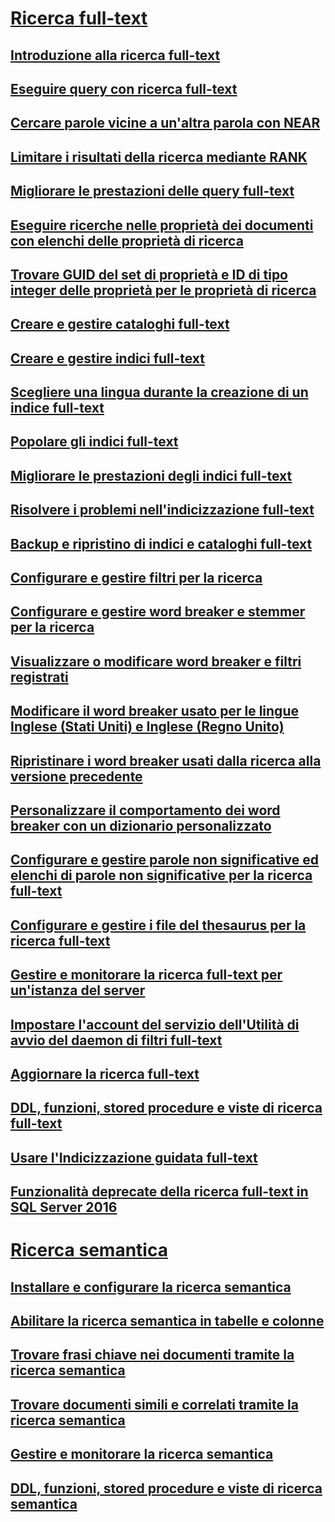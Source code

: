 # [Ricerca full-text](full-text-search.md)  
## [Introduzione alla ricerca full-text](get-started-with-full-text-search.md)  
## [Eseguire query con ricerca full-text](query-with-full-text-search.md)  
## [Cercare parole vicine a un'altra parola con NEAR](search-for-words-close-to-another-word-with-near.md)  
## [Limitare i risultati della ricerca mediante RANK](limit-search-results-with-rank.md)  
## [Migliorare le prestazioni delle query full-text](improve-the-performance-of-full-text-queries.md)  
## [Eseguire ricerche nelle proprietà dei documenti con elenchi delle proprietà di ricerca](search-document-properties-with-search-property-lists.md)  
## [Trovare GUID del set di proprietà e ID di tipo integer delle proprietà per le proprietà di ricerca](find-property-set-guids-and-property-integer-ids-for-search-properties.md)  
## [Creare e gestire cataloghi full-text](create-and-manage-full-text-catalogs.md)  
## [Creare e gestire indici full-text](create-and-manage-full-text-indexes.md)  
## [Scegliere una lingua durante la creazione di un indice full-text](choose-a-language-when-creating-a-full-text-index.md)  
## [Popolare gli indici full-text](populate-full-text-indexes.md)  
## [Migliorare le prestazioni degli indici full-text](improve-the-performance-of-full-text-indexes.md)  
## [Risolvere i problemi nell'indicizzazione full-text](troubleshoot-full-text-indexing.md)  
## [Backup e ripristino di indici e cataloghi full-text](back-up-and-restore-full-text-catalogs-and-indexes.md)  
## [Configurare e gestire filtri per la ricerca](configure-and-manage-filters-for-search.md)  
## [Configurare e gestire word breaker e stemmer per la ricerca](configure-and-manage-word-breakers-and-stemmers-for-search.md)  
## [Visualizzare o modificare word breaker e filtri registrati](view-or-change-registered-filters-and-word-breakers.md)  
## [Modificare il word breaker usato per le lingue Inglese (Stati Uniti) e Inglese (Regno Unito)](change-the-word-breaker-used-for-us-english-and-uk-english.md)  
## [Ripristinare i word breaker usati dalla ricerca alla versione precedente](revert-the-word-breakers-used-by-search-to-the-previous-version.md)  
## [Personalizzare il comportamento dei word breaker con un dizionario personalizzato](customize-the-behavior-of-word-breakers-with-a-custom-dictionary.md)  
## [Configurare e gestire parole non significative ed elenchi di parole non significative per la ricerca full-text](configure-and-manage-stopwords-and-stoplists-for-full-text-search.md)  
## [Configurare e gestire i file del thesaurus per la ricerca full-text](configure-and-manage-thesaurus-files-for-full-text-search.md)  
## [Gestire e monitorare la ricerca full-text per un'istanza del server](manage-and-monitor-full-text-search-for-a-server-instance.md)  
## [Impostare l'account del servizio dell'Utilità di avvio del daemon di filtri full-text](set-the-service-account-for-the-full-text-filter-daemon-launcher.md)  
## [Aggiornare la ricerca full-text](upgrade-full-text-search.md)  
## [DDL, funzioni, stored procedure e viste di ricerca full-text](full-text-search-ddl-functions-stored-procedures-and-views.md)  
## [Usare l'Indicizzazione guidata full-text](use-the-full-text-indexing-wizard.md)  
## [Funzionalità deprecate della ricerca full-text in SQL Server 2016](deprecated-full-text-search-features-in-sql-server-2016.md)  
# [Ricerca semantica](semantic-search-sql-server.md)  
## [Installare e configurare la ricerca semantica](install-and-configure-semantic-search.md)  
## [Abilitare la ricerca semantica in tabelle e colonne](enable-semantic-search-on-tables-and-columns.md)  
## [Trovare frasi chiave nei documenti tramite la ricerca semantica](find-key-phrases-in-documents-with-semantic-search.md)  
## [Trovare documenti simili e correlati tramite la ricerca semantica](find-similar-and-related-documents-with-semantic-search.md)  
## [Gestire e monitorare la ricerca semantica](manage-and-monitor-semantic-search.md)  
## [DDL, funzioni, stored procedure e viste di ricerca semantica](semantic-search-ddl-functions-stored-procedures-and-views.md)  
